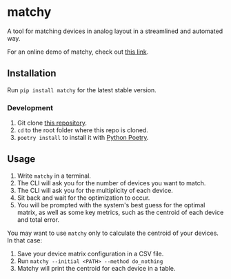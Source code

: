 # matchy

A tool for matching devices in analog layout in a streamlined and automated way.

For an online demo of matchy, check out [this link](https://ftorres16-matchy-web-matchy-webhome-w06rwp.streamlitapp.com/).

## Installation

Run `pip install matchy` for the latest stable version.

### Development

1. Git clone [this repository](https://github.com/ftorres16/matchy/).
2. `cd` to the root folder where this repo is cloned.
3. `poetry install` to install it with [Python Poetry](https://python-poetry.org/).

## Usage

1. Write `matchy` in a terminal.
2. The CLI will ask you for the number of devices you want to match.
3. The CLI will ask you for the multiplicity of each device.
4. Sit back and wait for the optimization to occur.
5. You will be prompted with the system's best guess for the optimal matrix, as well as some key metrics, such as the centroid of each device and total error.

You may want to use `matchy` only to calculate the centroid of your devices. In that case:

1. Save your device matrix configuration in a CSV file.
2. Run `matchy --initial <PATH> --method do_nothing`
3. Matchy will print the centroid for each device in a table.
